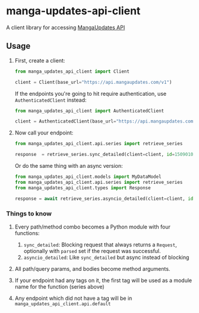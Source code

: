 # manga-updates-api-client
A client library for accessing [MangaUpdates API](https://api.mangaupdates.com/)


## Usage
1. First, create a client:

    ```python
    from manga_updates_api_client import Client

    client = Client(base_url="https://api.mangaupdates.com/v1")
    ```

    If the endpoints you're going to hit require authentication, use `AuthenticatedClient` instead:

    ```python
    from manga_updates_api_client import AuthenticatedClient

    client = AuthenticatedClient(base_url="https://api.mangaupdates.com/v1", token="SuperSecretToken")
    ```

1. Now call your endpoint:

    ```python
    from manga_updates_api_client.api.series import retrieve_series

    response  = retrieve_series.sync_detailed(client=client, id=15090100540)
    ```

    Or do the same thing with an async version:

    ```python
    from manga_updates_api_client.models import MyDataModel
    from manga_updates_api_client.api.series import retrieve_series
    from manga_updates_api_client.types import Response

    response = await retrieve_series.asyncio_detailed(client=client, id=15090100540)
    ```

### Things to know
1. Every path/method combo becomes a Python module with four functions:
    1. `sync_detailed`: Blocking request that always returns a `Request`, optionally with `parsed` set if the request was successful.
    1. `asyncio_detailed`: Like `sync_detailed` but async instead of blocking

1. All path/query params, and bodies become method arguments.
1. If your endpoint had any tags on it, the first tag will be used as a module name for the function (series above)
1. Any endpoint which did not have a tag will be in `manga_updates_api_client.api.default`
